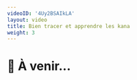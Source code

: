 ```yaml
---
videoID: '4Uy2BSAIkLA'
layout: video
title: Bien tracer et apprendre les kana
weight: 3
---
```


# 👷 À venir...
